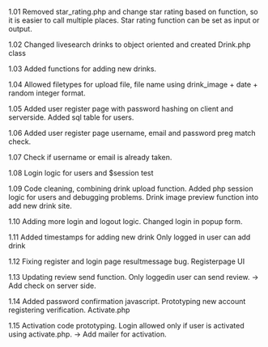 1.01
Removed star_rating.php and change star rating based on function, so it is easier to call multiple places. Star rating function can be set as input or output.

1.02
Changed livesearch drinks to object oriented and created Drink.php class

1.03
Added functions for adding new drinks.

1.04
Allowed filetypes for upload file, file name using drink_image + date + random integer format. 

1.05
Added user register page with password hashing on client and serverside. Added sql table for users.

1.06
Added user register page username, email and password preg match check.

1.07
Check if username or email is already taken.

1.08
Login logic for users and $session test

1.09
Code cleaning, combining drink upload function.
Added php session logic for users and debugging problems.
Drink image preview function into add new drink site.

1.10
Adding more login and logout logic.
Changed login in popup form.

1.11
Added timestamps for adding new drink
Only logged in user can add drink

1.12
Fixing register and login page resultmessage bug.
Registerpage UI

1.13
Updating review send function.
Only loggedin user can send review. -> Add check on server side.

1.14
Added password confirmation javascript.
Prototyping new account registering verification. Activate.php

1.15
Activation code prototyping.
Login allowed only if user is activated using activate.php. -> Add mailer for activation.
